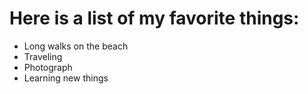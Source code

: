 # Here is a list of my favorite things:
- Long walks on the beach
- Traveling
- Photograph
- Learning new things
